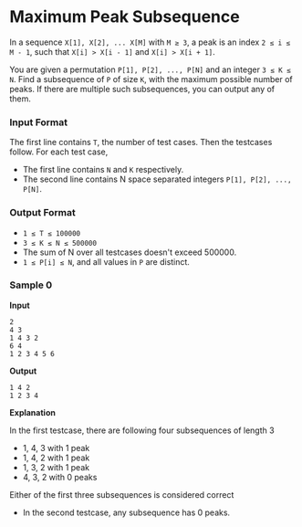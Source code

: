 # Maximum Peak Subsequence

In a sequence `X[1], X[2], ... X[M]` with `M ≥ 3`, a peak is an index `2 ≤ i ≤ M - 1`, such that `X[i] > X[i - 1]` and `X[i] > X[i + 1]`.

You are given a permutation `P[1], P[2], ..., P[N]` and an integer `3 ≤ K ≤ N`. Find a subsequence of `P` of size `K`, with the maximum possible number of peaks. If there are multiple such subsequences, you can output any of them.

### Input Format

The first line contains `T`, the number of test cases. Then the testcases follow. For each test case,
- The first line contains `N` and `K` respectively.
- The second line contains N space separated integers `P[1], P[2], ..., P[N]`.

### Output Format

- `1 ≤ T ≤ 100000`
- `3 ≤ K ≤ N ≤ 500000`
- The sum of N over all testcases doesn't exceed 500000.
- `1 ≤ P[i] ≤ N`, and all values in `P` are distinct.

### Sample 0

**Input**

```
2
4 3
1 4 3 2
6 4
1 2 3 4 5 6
```

**Output**

```
1 4 2
1 2 3 4
```

**Explanation**

In the first testcase, there are following four subsequences of length 3
- 1, 4, 3 with 1 peak
- 1, 4, 2 with 1 peak
- 1, 3, 2 with 1 peak
- 4, 3, 2 with 0 peaks

Either of the first three subsequences is considered correct
- In the second testcase, any subsequence has 0 peaks.
